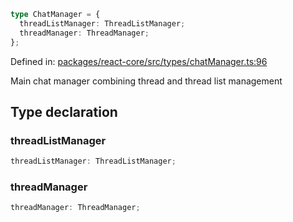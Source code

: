 ```ts
type ChatManager = {
  threadListManager: ThreadListManager;
  threadManager: ThreadManager;
};
```

Defined in: [packages/react-core/src/types/chatManager.ts:96](https://github.com/thesysdev/crayon/blob/f26f6e3fea35942286effcb2ff9bd07ac1f92984/js/packages/react-core/src/types/chatManager.ts#L96)

Main chat manager combining thread and thread list management

## Type declaration

### threadListManager

```ts
threadListManager: ThreadListManager;
```

### threadManager

```ts
threadManager: ThreadManager;
```
